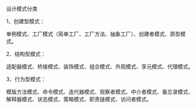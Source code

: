 设计模式分类

1、创建型模式：

单例模式、工厂模式（简单工厂、工厂方法、抽象工厂）、创建者模式、原型模式。

2、结构型模式：

适配器模式、桥接模式、装饰模式、组合模式、外观模式、享元模式、代理模式。

3、行为型模式：

模版方法模式、命令模式、迭代器模式、观察者模式、中介者模式、备忘录模式、解释器模式、状态模式、策略模式、职责链模式、访问者模式。

